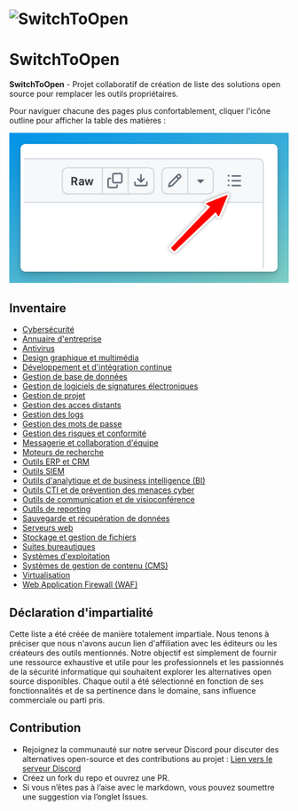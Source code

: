 # ![SwitchToOpen](./Img/switchtoopen1.png)
# SwitchToOpen


**SwitchToOpen** - Projet collaboratif de création de liste des solutions open source pour remplacer les outils propriétaires.


Pour naviguer chacune des pages plus confortablement, cliquer l'icône outline pour afficher la table des matières :

![outline tip](outline-tip.png)


## Inventaire
- [Cybersécurité](/S%C3%A9curit%C3%A9.md)
- [Annuaire d'entreprise](/Annuaire%20d'entreprise.md)
- [Antivirus](/Antivirus.md)
- [Design graphique et multimédia](/Design%20graphique%20et%20multim%C3%A9dia.md)
- [Développement et d'intégration continue](/D%C3%A9veloppement%20et%20d'int%C3%A9gration%20continue.md)
- [Gestion de base de données](/Gestion%20de%20base%20de%20donn%C3%A9es.md)
- [Gestion de logiciels de signatures électroniques](/Gestion%20de%20signatures%20%C3%A9lectroniques.md)
- [Gestion de projet](/Gestion%20de%20projet.md)
- [Gestion des acces distants](/Gestion%20des%20acces%20distants.md)
- [Gestion des logs](/Gestion%20des%20logs.md)
- [Gestion des mots de passe](/Gestion%20des%20mots%20de%20passe%20et%20secrets.md)
- [Gestion des risques et conformité](/Gestion%20des%20risques%20et%20conformit%C3%A9.md)
- [Messagerie et collaboration d'équipe](/Messagerie%20et%20collaboration%20d'%C3%A9quipe.md)
- [Moteurs de recherche](/Moteurs%20de%20recherche.md)
- [Outils ERP et CRM](/Outils%20ERP%20et%20CRM.md)
- [Outils SIEM](/Outils%20SIEM.md)
- [Outils d'analytique et de business intelligence (BI)](/Outils%20d'analytique%20et%20de%20business%20intelligence%20(BI).md)
- [Outils CTI et de prévention des menaces cyber](/Outils%20de%20pr%C3%A9vention%20des%20menaces%20cyber.md)
- [Outils de communication et de visioconférence](/Outils%20de%20communication%20et%20de%20visioconf%C3%A9rence.md)
- [Outils de reporting](/Outils%20de%20reporting.md)
- [Sauvegarde et récupération de données](/Sauvegarde%20et%20r%C3%A9cup%C3%A9ration%20de%20donn%C3%A9es.md)
- [Serveurs web](/Serveurs%20web.md)
- [Stockage et gestion de fichiers](/Stockage%20et%20gestion%20de%20fichiers.md)
- [Suites bureautiques](/Suites%20bureautiques.md)
- [Systèmes d'exploitation](/Syst%C3%A8mes%20d'exploitation.md)
- [Systèmes de gestion de contenu (CMS)](/Syst%C3%A8mes%20de%20gestion%20de%20contenu.md)
- [Virtualisation](/Virtualisation.md)
- [Web Application Firewall (WAF)](/Web%20Application%20Firewall.md)

## Déclaration d'impartialité

Cette liste a été créée de manière totalement impartiale.
Nous tenons à préciser que nous n'avons aucun lien d'affiliation avec les éditeurs ou les créateurs des outils mentionnés. Notre objectif est simplement de fournir une ressource exhaustive et utile pour les professionnels et les passionnés de la sécurité informatique qui souhaitent explorer les alternatives open source disponibles. Chaque outil a été sélectionné en fonction de ses fonctionnalités et de sa pertinence dans le domaine, sans influence commerciale ou parti pris.

## Contribution

- Rejoignez la communauté sur notre serveur Discord pour discuter des alternatives open-source et des contributions au projet : [Lien vers le serveur Discord](https://discord.gg/XqgdnZFQzF)
- Créez un fork du repo et ouvrez une PR.
- Si vous n’êtes pas à l’aise avec le markdown, vous pouvez soumettre une suggestion via l’onglet Issues.

